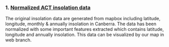 ### 1. [Normalized ACT insolation data](/normalized_data_for_canberra.csv)

The original insolation data are generated from mapbox including latitude, longitude, monthly & annually insolation in Canberra. The data has been normalized with some important features extracted which contains latitude, longitude and annually insolation. This data can be visualized by our map in web branch. 
